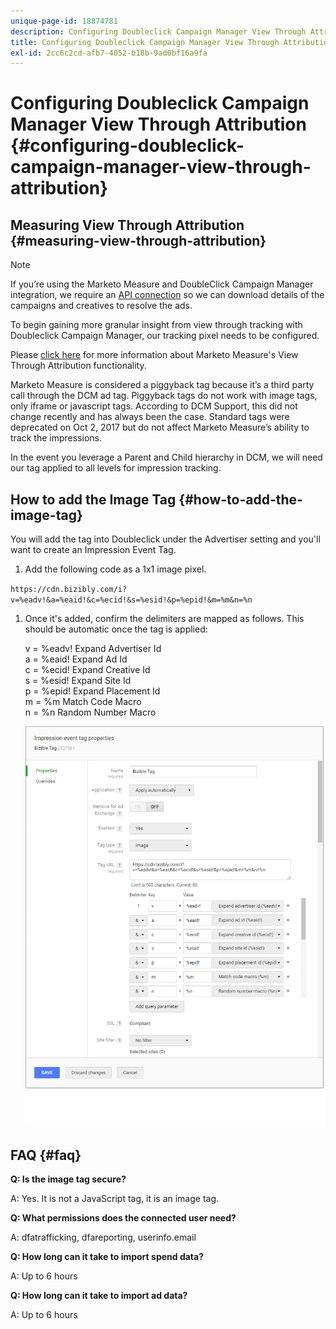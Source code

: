```yaml
---
unique-page-id: 18874781
description: Configuring Doubleclick Campaign Manager View Through Attribution - Marketo Measure - Product Documentation
title: Configuring Doubleclick Campaign Manager View Through Attribution
exl-id: 2cc6c2cd-afb7-4052-b18b-9ad0bf16a9fa
---
```

# Configuring Doubleclick Campaign Manager View Through Attribution {#configuring-doubleclick-campaign-manager-view-through-attribution}

## Measuring View Through Attribution {#measuring-view-through-attribution}

>[!NOTE]
>
>If you’re using the Marketo Measure and DoubleClick Campaign Manager integration, we require an [API connection](/help/api-connections/utilizing-marketo-measures-api-connections/integrated-ad-platforms.md#how-to-connect-ad-platforms) so we can download details of the campaigns and creatives to resolve the ads.

To begin gaining more granular insight from view through tracking with Doubleclick Campaign Manager, our tracking pixel needs to be configured.

Please [click here](/help/advanced-marketo-measure-features/view-through-attribution/marketo-measure-view-through-attribution-faq.md) for more information about Marketo Measure's View Through Attribution functionality.

Marketo Measure is considered a piggyback tag because it’s a third party call through the DCM ad tag. Piggyback tags do not work with image tags, only iframe or javascript tags. According to DCM Support, this did not change recently and has always been the case. Standard tags were deprecated on Oct 2, 2017 but do not affect Marketo Measure’s ability to track the impressions.

In the event you leverage a Parent and Child hierarchy in DCM, we will need our tag applied to all levels for impression tracking.

## How to add the Image Tag {#how-to-add-the-image-tag}

You will add the tag into Doubleclick under the Advertiser setting and you'll want to create an Impression Event Tag.

1. Add the following code as a 1x1 image pixel.

`https://cdn.bizibly.com/i?v=%eadv!&a=%eaid!&c=%ecid!&s=%esid!&p=%epid!&m=%m&n=%n`

1. Once it's added, confirm the delimiters are mapped as follows. This should be automatic once the tag is applied:

   v = %eadv! Expand Advertiser Id  
   a = %eaid! Expand Ad Id  
   c = %ecid! Expand Creative Id  
   s = %esid! Expand Site Id  
   p = %epid! Expand Placement Id  
   m = %m Match Code Macro  
   n = %n Random Number Macro

   ![](assets/1.png)

## FAQ {#faq}

**Q: Is the image tag secure?**

A: Yes. It is not a JavaScript tag, it is an image tag.

**Q: What permissions does the connected user need?**

A: dfatrafficking, dfareporting, userinfo.email

**Q: How long can it take to import spend data?**

A: Up to 6 hours

**Q: How long can it take to import ad data?**

A: Up to 6 hours
